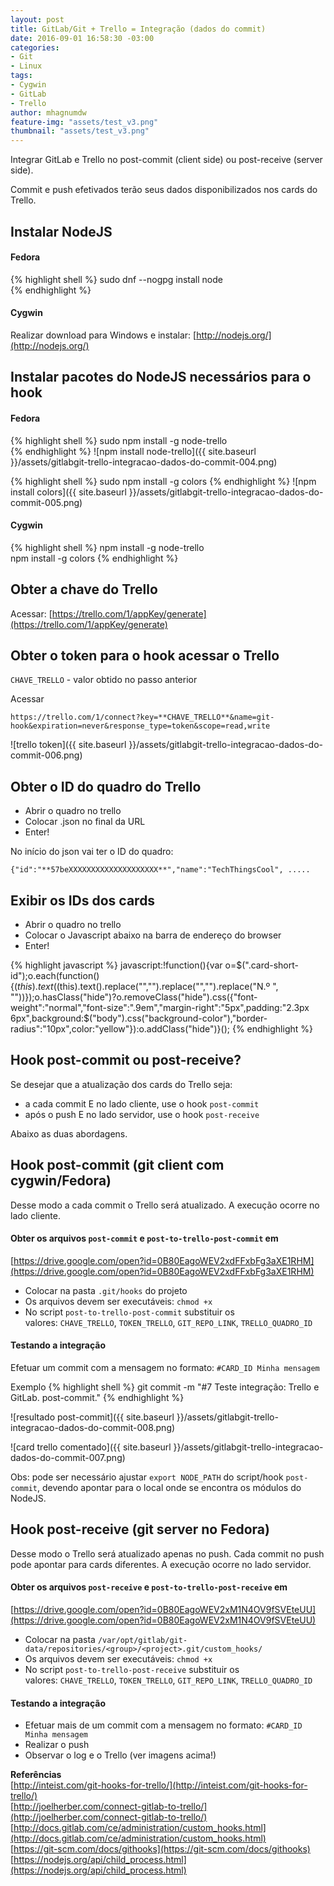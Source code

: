```yaml
---
layout: post
title: GitLab/Git + Trello = Integração (dados do commit)
date: 2016-09-01 16:58:30 -03:00
categories:
- Git
- Linux
tags:
- Cygwin
- GitLab
- Trello
author: mhagnumdw
feature-img: "assets/test_v3.png"
thumbnail: "assets/test_v3.png"
---
```


Integrar GitLab e Trello no post-commit (client side) ou post-receive (server side).

Commit e push efetivados terão seus dados disponibilizados nos cards do Trello.

## Instalar NodeJS

#### Fedora
{% highlight shell %}
sudo dnf --nogpg install node  
{% endhighlight %}

#### Cygwin
Realizar download para Windows e instalar: [http://nodejs.org/](http://nodejs.org/)

## Instalar pacotes do NodeJS necessários para o hook

#### Fedora
{% highlight shell %}
sudo npm install -g node-trello  
{% endhighlight %}
![npm install node-trello]({{ site.baseurl }}/assets/gitlabgit-trello-integracao-dados-do-commit-004.png)

{% highlight shell %}
sudo npm install -g colors
{% endhighlight %}
![npm install colors]({{ site.baseurl }}/assets/gitlabgit-trello-integracao-dados-do-commit-005.png)

#### Cygwin
{% highlight shell %}
npm install -g node-trello  
npm install -g colors
{% endhighlight %}

## Obter a chave do Trello

Acessar: [https://trello.com/1/appKey/generate](https://trello.com/1/appKey/generate)

## Obter o token para o hook acessar o Trello

`CHAVE_TRELLO` - valor obtido no passo anterior

Acessar
```
https://trello.com/1/connect?key=**CHAVE_TRELLO**&name=git-hook&expiration=never&response_type=token&scope=read,write
```

![trello token]({{ site.baseurl }}/assets/gitlabgit-trello-integracao-dados-do-commit-006.png)

## Obter o ID do quadro do Trello

- Abrir o quadro no trello
- Colocar .json no final da URL
- Enter!

No início do json vai ter o ID do quadro:

```
{"id":"**57beXXXXXXXXXXXXXXXXXXXX**","name":"TechThingsCool", .....
```

## Exibir os IDs dos cards

- Abrir o quadro no trello
- Colocar o Javascript abaixo na barra de endereço do browser
- Enter!

{% highlight javascript %}
javascript:!function(){var o=$(".card-short-id");o.each(function(){$(this).text($(this).text().replace("","").replace("","").replace("N.º ", ""))});o.hasClass("hide")?o.removeClass("hide").css({"font-weight":"normal","font-size":".9em","margin-right":"5px",padding:"2.3px 6px",background:$("body").css("background-color"),"border-radius":"10px",color:"yellow"}):o.addClass("hide")}();
{% endhighlight %}

## Hook post-commit ou post-receive?

Se desejar que a atualização dos cards do Trello seja:

- a cada commit E no lado cliente, use o hook `post-commit`
- após o push E no lado servidor, use o hook `post-receive`

Abaixo as duas abordagens.

## Hook post-commit (git client com cygwin/Fedora)

Desse modo a cada commit o Trello será atualizado. A execução ocorre no lado cliente.

#### Obter os arquivos `post-commit` e `post-to-trello-post-commit` em

[https://drive.google.com/open?id=0B80EagoWEV2xdFFxbFg3aXE1RHM](https://drive.google.com/open?id=0B80EagoWEV2xdFFxbFg3aXE1RHM)

- Colocar na pasta `.git/hooks` do projeto
- Os arquivos devem ser executáveis: `chmod +x`
- No script `post-to-trello-post-commit` substituir os valores: `CHAVE_TRELLO`, `TOKEN_TRELLO`, `GIT_REPO_LINK`, `TRELLO_QUADRO_ID`

#### Testando a integração

Efetuar um commit com a mensagem no formato: `#CARD_ID Minha mensagem`

Exemplo
{% highlight shell %}
git commit -m "#7 Teste integração: Trello e GitLab. post-commit."
{% endhighlight %}

![resultado post-commit]({{ site.baseurl }}/assets/gitlabgit-trello-integracao-dados-do-commit-008.png)

![card trello comentado]({{ site.baseurl }}/assets/gitlabgit-trello-integracao-dados-do-commit-007.png)

Obs: pode ser necessário ajustar `export NODE_PATH` do script/hook `post-commit`, devendo apontar para o local onde se encontra os módulos do NodeJS.

## Hook post-receive (git server no Fedora)

Desse modo o Trello será atualizado apenas no push. Cada commit no push pode apontar para cards diferentes. A execução ocorre no lado servidor.

#### Obter os arquivos `post-receive` e `post-to-trello-post-receive` em

[https://drive.google.com/open?id=0B80EagoWEV2xM1N4OV9fSVEteUU](https://drive.google.com/open?id=0B80EagoWEV2xM1N4OV9fSVEteUU)

- Colocar na pasta `/var/opt/gitlab/git-data/repositories/<group>/<project>.git/custom_hooks/`
- Os arquivos devem ser executáveis: `chmod +x`
- No script `post-to-trello-post-receive` substituir os valores: `CHAVE_TRELLO`, `TOKEN_TRELLO`, `GIT_REPO_LINK`, `TRELLO_QUADRO_ID`

#### Testando a integração

- Efetuar mais de um commit com a mensagem no formato: `#CARD_ID Minha mensagem`
- Realizar o push
- Observar o log e o Trello (ver imagens acima!)

**Referências**  
[http://inteist.com/git-hooks-for-trello/](http://inteist.com/git-hooks-for-trello/)  
[http://joelherber.com/connect-gitlab-to-trello/](http://joelherber.com/connect-gitlab-to-trello/)  
[http://docs.gitlab.com/ce/administration/custom_hooks.html](http://docs.gitlab.com/ce/administration/custom_hooks.html)  
[https://git-scm.com/docs/githooks](https://git-scm.com/docs/githooks)  
[https://nodejs.org/api/child_process.html](https://nodejs.org/api/child_process.html)